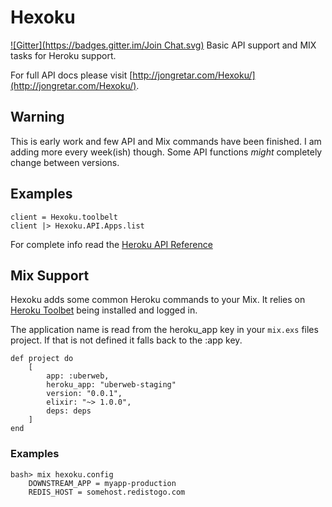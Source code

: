 Hexoku
======
[![Gitter](https://badges.gitter.im/Join Chat.svg)](https://gitter.im/JonGretar/Hexoku?utm_source=badge&utm_medium=badge&utm_campaign=pr-badge&utm_content=badge)
Basic API support and MIX tasks for Heroku support.

For full API docs please visit [http://jongretar.com/Hexoku/](http://jongretar.com/Hexoku/).

## Warning

This is early work and few API and Mix commands have been finished. I am adding more every week(ish) though.
Some API functions *might* completely change between versions.

## Examples

	client = Hexoku.toolbelt
	client |> Hexoku.API.Apps.list

For complete info read the [Heroku API Reference](https://devcenter.heroku.com/articles/platform-api-reference)

## Mix Support

Hexoku adds some common Heroku commands to your Mix. It relies on [Heroku Toolbet](toolbelt.heroku.com) being installed and logged in.

The application name is read from the heroku_app key in your `mix.exs` files project.
If that is not defined it falls back to the :app key.

	def project do
		[
			app: :uberweb,
			heroku_app: "uberweb-staging"
			version: "0.0.1",
			elixir: "~> 1.0.0",
			deps: deps
		]
	end

### Examples

	bash> mix hexoku.config
		DOWNSTREAM_APP = myapp-production
		REDIS_HOST = somehost.redistogo.com
